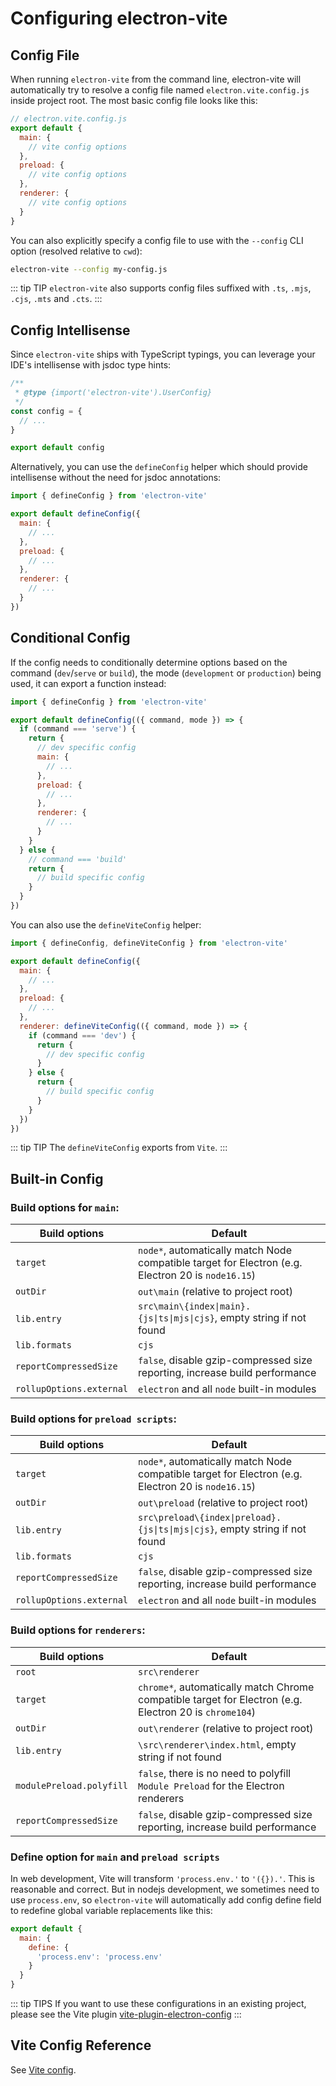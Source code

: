 # Configuring electron-vite

## Config File

When running `electron-vite` from the command line, electron-vite will automatically try to resolve a config file named `electron.vite.config.js` inside project root. The most basic config file looks like this:

```js
// electron.vite.config.js
export default {
  main: {
    // vite config options
  },
  preload: {
    // vite config options
  },
  renderer: {
    // vite config options
  }
}
```

You can also explicitly specify a config file to use with the `--config` CLI option (resolved relative to `cwd`):

```sh
electron-vite --config my-config.js
```

::: tip TIP
`electron-vite` also supports config files suffixed with `.ts`, `.mjs`, `.cjs`, `.mts` and `.cts`.
:::

## Config Intellisense

Since `electron-vite` ships with TypeScript typings, you can leverage your IDE's intellisense with jsdoc type hints:

```js
/**
 * @type {import('electron-vite').UserConfig}
 */
const config = {
  // ...
}

export default config
```

Alternatively, you can use the `defineConfig` helper which should provide intellisense without the need for jsdoc annotations:

```js
import { defineConfig } from 'electron-vite'

export default defineConfig({
  main: {
    // ...
  },
  preload: {
    // ...
  },
  renderer: {
    // ...
  }
})
```

## Conditional Config

If the config needs to conditionally determine options based on the command (`dev`/`serve` or `build`), the mode (`development` or `production`) being used, it can export a function instead:

```js
import { defineConfig } from 'electron-vite'

export default defineConfig(({ command, mode }) => {
  if (command === 'serve') {
    return {
      // dev specific config
      main: {
        // ...
      },
      preload: {
        // ...
      },
      renderer: {
        // ...
      }
    }
  } else {
    // command === 'build'
    return {
      // build specific config
    }
  }
})
```

You can also use the `defineViteConfig` helper:

```js
import { defineConfig, defineViteConfig } from 'electron-vite'

export default defineConfig({
  main: {
    // ...
  },
  preload: {
    // ...
  },
  renderer: defineViteConfig(({ command, mode }) => {
    if (command === 'dev') {
      return {
        // dev specific config
      }
    } else {
      return {
        // build specific config
      }
    }
  })
})
```

::: tip TIP
The `defineViteConfig` exports from `Vite`.
:::

## Built-in Config

### Build options for `main`:

| Build options             | Default                   |
| ------------------------- | ------------------------  |
| `target`        | `node*`, automatically match Node compatible target for Electron (e.g. Electron 20 is `node16.15`) |
| `outDir`        | `out\main` (relative to project root) |
| `lib.entry`     | `src\main\{index\|main}.{js\|ts\|mjs\|cjs}`, empty string if not found |
| `lib.formats`   | `cjs` |
| `reportCompressedSize` | `false`, disable gzip-compressed size reporting, increase build performance |
| `rollupOptions.external` | `electron` and all `node` built-in modules |

### Build options for `preload scripts`:

| Build options             | Default                   |
| ------------------------- | ------------------------  |
| `target`        | `node*`, automatically match Node compatible target for Electron (e.g. Electron 20 is `node16.15`) |
| `outDir`        | `out\preload` (relative to project root) |
| `lib.entry`     | `src\preload\{index\|preload}.{js\|ts\|mjs\|cjs}`, empty string if not found |
| `lib.formats`   | `cjs` |
| `reportCompressedSize` | `false`, disable gzip-compressed size reporting, increase build performance |
| `rollupOptions.external` | `electron` and all `node` built-in modules |

### Build options for `renderers`:

| Build options             | Default                   |
| ------------------------- | ------------------------  |
| `root`        | `src\renderer` |
| `target`        | `chrome*`, automatically match Chrome compatible target for Electron (e.g. Electron 20 is `chrome104`) |
| `outDir`        | `out\renderer` (relative to project root) |
| `lib.entry`     | `\src\renderer\index.html`, empty string if not found |
| `modulePreload.polyfill` | `false`, there is no need to polyfill `Module Preload` for the Electron renderers |
| `reportCompressedSize` | `false`, disable gzip-compressed size reporting, increase build performance |

### Define option for `main` and `preload scripts`

In web development, Vite will transform `'process.env.'` to `'({}).'`. This is reasonable and correct. But in nodejs development, we sometimes need to use `process.env`, so `electron-vite` will automatically add config define field to redefine global variable replacements like this:

```js
export default {
  main: {
    define: {
      'process.env': 'process.env'
    }
  }
}
```

::: tip TIPS
If you want to use these configurations in an existing project, please see the Vite plugin [vite-plugin-electron-config](https://github.com/alex8088/vite-plugin-electron-config)
:::

## Vite Config Reference

See [Vite config](https://vitejs.dev/config).
